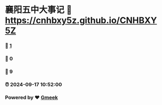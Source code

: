 # 襄阳五中大事记 :link: https://cnhbxy5z.github.io/CNHBXY5Z 
### :page_facing_up: [1](https://cnhbxy5z.github.io/CNHBXY5Z/tag.html) 
### :speech_balloon: 0 
### :hibiscus: 9 
### :alarm_clock: 2024-09-17 10:52:00 
### Powered by :heart: [Gmeek](https://github.com/Meekdai/Gmeek)
